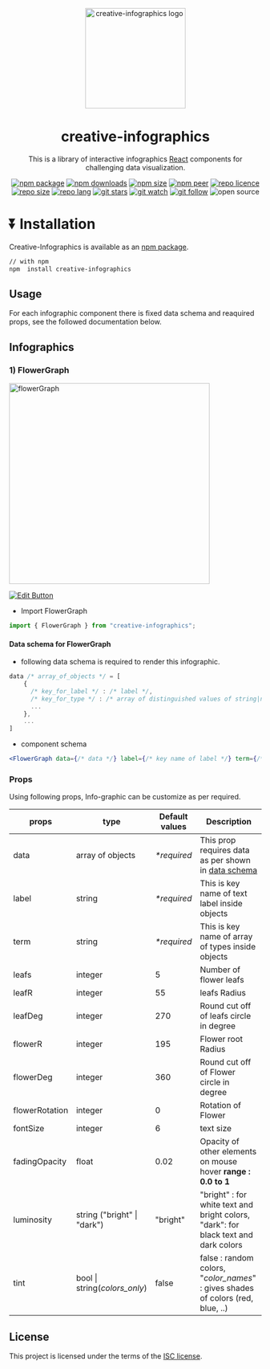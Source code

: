 <p align="center">
  <a href="https://github.com/panchaldeep009/creative-infographics/" rel="noopener" target="_blank"><img width="200" src="https://drive.google.com/uc?export=view&id=1e_DnF9VbeM5TSpLbVGO5M1svU1qA14GD" alt="creative-infographics logo"></a></p>
</p>

<h1 align="center">creative-infographics</h1>

<div align="center">
  
This is a library of interactive infographics [React](https://reactjs.org/) components for challenging data visualization.
  
[![npm package](https://img.shields.io/npm/v/creative-infographics/latest.svg?color=green)](https://www.npmjs.com/package/creative-infographics)
[![npm downloads](https://img.shields.io/npm/dw/@creative-infographics.svg?color=green)](https://www.npmjs.com/package/creative-infographics)
[![npm size](https://img.shields.io/bundlephobia/min/creative-infographics.svg?color=green)](https://www.npmjs.com/package/creative-infographics)
[![npm peer](https://img.shields.io/npm/dependency-version/creative-infographics/peer/react.svg?color=cyan&label=%F0%9F%94%AF%20react)](https://www.npmjs.com/package/creative-infographics)
[![repo licence](https://img.shields.io/github/license/panchaldeep009/creative-infographics.svg?color=blue)](https://github.com/panchaldeep009/creative-infographics/blob/master/LICENSE)
[![repo size](https://img.shields.io/github/repo-size/panchaldeep009/creative-infographics.svg?color=gold)](https://github.com/panchaldeep009/creative-infographics)
[![repo lang](https://img.shields.io/github/languages/top/panchaldeep009/creative-infographics.svg?color=gold)](https://github.com/panchaldeep009/creative-infographics)
[![git stars](https://img.shields.io/github/stars/panchaldeep009/creative-infographics.svg?style=social)](https://github.com/panchaldeep009/creative-infographics)
[![git watch](https://img.shields.io/github/watchers/panchaldeep009/creative-infographics.svg?style=social&label=Watch)](https://github.com/panchaldeep009/creative-infographics)
[![git follow](https://img.shields.io/github/followers/panchaldeep009.svg?style=social&label=Followers:%20panchaldeep009)](https://github.com/panchaldeep009)
![open source](https://img.shields.io/badge/open%20source-%E2%9D%A4-hotPink.svg)

</div>

# ⏬ Installation

Creative-Infographics is available as an [npm package](https://www.npmjs.com/package/creative-infographics).

```sh
// with npm
npm  install creative-infographics
```

## Usage

For each infographic component there is fixed data schema and reaquired props, see the followed documentation below.

## Infographics

### 1) FlowerGraph

<img width="400" src="https://drive.google.com/uc?export=view&id=1UbHZ2eMjFvBKszrpYLedgAJKHOMBGp6c" alt="flowerGraph">

[![Edit Button](https://codesandbox.io/static/img/play-codesandbox.svg)](https://codesandbox.io/s/creative-infographic-829ds)

- Import FlowerGraph

```jsx
import { FlowerGraph } from "creative-infographics";
```

#### Data schema for FlowerGraph

- following data schema is required to render this infographic.

```js
data /* array_of_objects */ = [
    {
      /* key_for_label */ : /* label */,
      /* key_for_type */ : /* array of distinguished values of string|number */ [ "type_a", "type_b", ...]
      ...
    },
    ...
]
```

- component schema

```jsx
<FlowerGraph data={/* data */} label={/* key name of label */} term={/* key name of type */} />
```

### Props

Using following props, Info-graphic can be customize as per required.

| props          | type                          | Default values | Description                                                                         |
| -------------- | ----------------------------- | -------------- | ----------------------------------------------------------------------------------- |
| data           | array of objects              | _\*required_   | This prop requires data as per shown in [data schema](#Data-schema-for-FlowerGraph) |
| label          | string                        | _\*required_   | This is key name of text label inside objects                                       |
| term           | string                        | _\*required_   | This is key name of array of types inside objects                                   |
| leafs          | integer                       | 5              | Number of flower leafs                                                              |
| leafR          | integer                       | 55             | leafs Radius                                                                        |
| leafDeg        | integer                       | 270            | Round cut off of leafs circle in degree                                             |
| flowerR        | integer                       | 195            | Flower root Radius                                                                  |
| flowerDeg      | integer                       | 360            | Round cut off of Flower circle in degree                                            |
| flowerRotation | integer                       | 0              | Rotation of Flower                                                                  |
| fontSize       | integer                       | 6              | text size                                                                           |
| fadingOpacity  | float                         | 0.02           | Opacity of other elements on mouse hover **range : 0.0 to 1**                       |
| luminosity     | string ("bright" \| "dark")   | "bright"       | "bright" : for white text and bright colors, "dark": for black text and dark colors |
| tint           | bool \| string(_colors_only_) | false          | false : random colors, "_color_names_" : gives shades of colors (red, blue, ..)     |

## License

This project is licensed under the terms of the
[ISC license](https://github.com/panchaldeep009/creative-infographics/blob/master/LICENSE).
